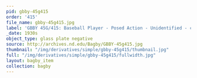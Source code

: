 ```yaml
---
pid: gbby-45g415
order: '415'
file_name: gbby-45g415.jpg
label: 'GBBY 45G/415: Baseball Player - Posed Action - Unidentified - c1930s'
_date: 1930s
object_type: glass plate negative
source: http://archives.nd.edu/Bagby/GBBY-45g415.jpg
thumbnail: "/img/derivatives/simple/gbby-45g415/thumbnail.jpg"
full: "/img/derivatives/simple/gbby-45g415/fullwidth.jpg"
layout: bagby_item
collection: bagby
---
```

